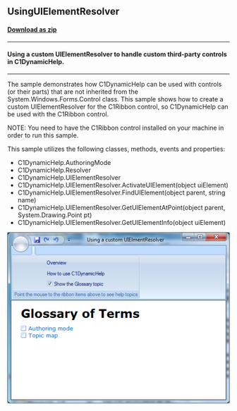 ## UsingUIElementResolver
#### [Download as zip](https://grapecity.github.io/DownGit/#/home?url=https://github.com/GrapeCity/ComponentOne-WinForms-Samples/tree/master/NetFramework\DynamicHelp\VB\UsingUIElementResolver)
____
#### Using a custom UIElementResolver to handle custom third-party controls in C1DynamicHelp.
____
The sample demonstrates how C1DynamicHelp can be used with controls (or their parts) that are not inherited from the System.Windows.Forms.Control class.
This sample shows how to create a custom UIElementResolver for the C1Ribbon control, so C1DynamicHelp can be used with the C1Ribbon control.

NOTE: You need to have the C1Ribbon control installed on your machine in order to run this sample.

This sample utilizes the following classes, methods, events and properties:

* C1DynamicHelp.AuthoringMode
* C1DynamicHelp.Resolver
* C1DynamicHelp.UIElementResolver
* C1DynamicHelp.UIElementResolver.ActivateUIElement(object uiElement)
* C1DynamicHelp.UIElementResolver.FindUIElement(object parent, string name)
* C1DynamicHelp.UIElementResolver.GetUIElementAtPoint(object parent, System.Drawing.Point pt)
* C1DynamicHelp.UIElementResolver.GetUIElementInfo(object uiElement)

![screenshot](screenshot.PNG)
